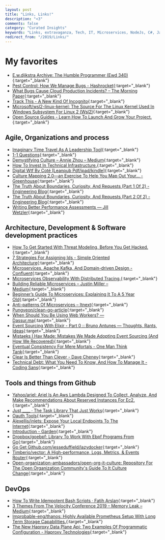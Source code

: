 ```yaml
---
layout: post
title: "Links, Links!"
description: "<3"
comments: false
category: "Curated Insights"
keywords: "Links, extravaganza, Tech, IT, Microservices, NodeJs, C#, Javascript, Solution architecture"
redirect_from: "/2019/Links/"
---
```

<!-- markdownlint-disable MD033 MD020-->
# My favorites <a name="favorites"></a>

- [E.w.dijkstra Archive: The Humble Programmer (Ewd 340)](https://www.cs.utexas.edu/~EWD/transcriptions/EWD03xx/EWD340.html){:target="_blank"}
- [Pest Control: How We Manage Bugs - Hashrocket](https://hashrocket.com/blog/posts/how-we-manage-bugs){:target="_blank"}
- [What Bugs Cause Cloud Production Incidents? – The Morning Paper](https://blog.acolyer.org/2019/06/21/what-bugs-cause-cloud-production-incidents/){:target="_blank"}
- [Track This - A New Kind Of Incognito](https://trackthis.link/){:target="_blank"}
- [Microsoft/wsl2-linux-kernel: The Source For The Linux Kernel Used In Windows Subsystem For Linux 2 (Wsl2)](https://github.com/microsoft/WSL2-Linux-Kernel){:target="_blank"}
- [Open Source Guides - Learn How To Launch And Grow Your Project.](https://opensource.guide/){:target="_blank"}

## Agile, Organizations and process <a name="agile"></a>

- [Imaginary Time Travel As A Leadership Tool](https://sloanreview.mit.edu/article/imaginary-time-travel-as-a-leadership-tool/?__s=wakwmyepmhismx8ehtnp){:target="_blank"}
- [1-1 Questions](https://mishnit.github.io/101.html){:target="_blank"}
- [Demystifying Culture – Annie Zhou – Medium](https://medium.com/@anniezhou/demystifying-culture-b5b20bfb8b21){:target="_blank"}
- [How To Invest In Technical Infrastructure.](https://lethain.com/how-to-invest-technical-infrastructure/){:target="_blank"}
- [Digital Wtf By Coté [Leanpub Pdf/ipad/kindle]](https://leanpub.com/digitalwtf){:target="_blank"}
- [Culture Mapping 2.0—an Exercise To Help You Map Out Your… - Greenhouse](http://www.greenhouse.io/blog/culture-mapping-2-0-an-exercise-to-help-you-map-out-your-core-values-and-achieve-a-cohesive-company-culture){:target="_blank"}
- [The Truth About Boundaries, Curiosity, And Requests (Part 1 Of 2) - Engineering Blog](https://www.eventbrite.com/engineering/the-truth-about-boundaries-curiosity-and-requests-part-1-of-2/){:target="_blank"}
- [The Truth About Boundaries, Curiosity, And Requests (Part 2 Of 2) - Engineering Blog](https://www.eventbrite.com/engineering/the-truth-about-boundaries-curiosity-and-requests-part-2-of-2/){:target="_blank"}
- [Writing Better Performance Assessments — Jill Wetzler](https://www.jillwetzler.com/blog/2019/3/17/performance-assessments){:target="_blank"}

## Architecture, Development & Software development practices <a name="development"></a>

- [How To Get Started With Threat Modeling, Before You Get Hacked.](https://hackernoon.com/how-to-get-started-with-threat-modeling-before-you-get-hacked-1bf0ea3310df){:target="_blank"}
- [7 Strategies For Assigning Ids - Simple Oriented Architecture](https://www.simpleorientedarchitecture.com/7-strategies-for-assigning-ids/){:target="_blank"}
- [Microservices, Apache Kafka, And Domain-driven Design - Confluent](https://www.confluent.io/blog/microservices-apache-kafka-domain-driven-design){:target="_blank"}
- [Microservices Observability With Distributed Tracing.](https://medium.com/swlh/microservices-observability-with-distributed-tracing-32ae467bb72a){:target="_blank"}
- [Building Reliable Microservices – Justin Miller – Medium](https://medium.com/@justinamiller_1857/building-reliable-microservices-62db20dec674){:target="_blank"}
- [Beginner’s Guide To Microservices: Explaining It To A 5 Year Old](https://hackernoon.com/beginners-guide-to-microservices-explaining-it-to-a-5-year-old-4481f5aba466){:target="_blank"}
- [Anti-patterns Of Microservices – Itnext](https://itnext.io/anti-patterns-of-microservices-6e802553bd46){:target="_blank"}
- [Pungyeon/clean-go-article](https://github.com/Pungyeon/clean-go-article){:target="_blank"}
- [When Should You Be Using Web Workers? — Dassur.ma](https://dassur.ma/things/when-workers/){:target="_blank"}
- [Event Sourcing With Elixir - Part 0 :: Bruno Antunes — Thoughts, Rants, Ideas](https://blog.nootch.net/post/event-sourcing-with-elixir/){:target="_blank"}
- [Mistaeks I Hav Made: Mistakes We Made Adopting Event Sourcing (And How We Recovered)](http://natpryce.com/articles/000819.html){:target="_blank"}
- [Eventual Consistency For Mere Mortals - One Man Think Tank](https://ralfw.de/2019/06/eventual-consistency-for-mere-mortals/?__s=rz6syqwso5amykgnmqva#){:target="_blank"}
- [Clear Is Better Than Clever - Dave Cheney](https://dave.cheney.net/2019/07/09/clear-is-better-than-clever){:target="_blank"}
- [Technical Debt: What You Need To Know, And How To Manage It - Coding Sans](https://codingsans.com/blog/technical-debt){:target="_blank"}

## Tools and things from Github <a name="tools"></a>

- [Yahoo/ariel: Ariel Is An Aws Lambda Designed To Collect, Analyze, And Make Recommendations About Reserved Instances For Ec2.](https://github.com/yahoo/ariel){:target="_blank"}
- [Just ____ · The Task Library That Just Works](https://microsoft.github.io/just/){:target="_blank"}
- [Oauth Tools](https://oauth.tools/){:target="_blank"}
- [Alexellis/inlets: Expose Your Local Endpoints To The Internet](https://github.com/alexellis/inlets){:target="_blank"}
- [Introduction - Garden](https://docs.garden.io/){:target="_blank"}
- [Dropbox/goebpf: Library To Work With Ebpf Programs From Go](https://github.com/dropbox/goebpf){:target="_blank"}
- [Go Get Github.com/jesseduffield/lazydocker](https://github.com/jesseduffield/lazydocker){:target="_blank"}
- [Timberio/vector: A High-performance, Logs, Metrics, & Events Router](https://github.com/timberio/vector){:target="_blank"}
- [Open-organization-ambassadors/open-org-it-culture: Repository For The Open Organization Community's Guide To It Culture Change](https://github.com/open-organization-ambassadors/open-org-it-culture){:target="_blank"}

## DevOps <a name="devops"></a>

- [How To Write Idempotent Bash Scripts · Fatih Arslan](https://arslan.io/2019/07/03/how-to-write-idempotent-bash-scripts/){:target="_blank"}
- [3 Themes From The Velocity Conference 2019 – Memory Leak – Medium](https://medium.com/memory-leak/3-themes-from-the-velocity-conference-2019-e5165d4afb97){:target="_blank"}
- [Improbable-eng/thanos: Highly Available Prometheus Setup With Long Term Storage Capabilities.](https://github.com/improbable-eng/thanos){:target="_blank"}
- [The New Haproxy Data Plane Api: Two Examples Of Programmatic Configuration - Haproxy Technologies](https://www.haproxy.com/blog/new-haproxy-data-plane-api/){:target="_blank"}
